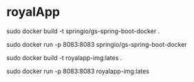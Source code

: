 # royalApp

sudo docker build -t springio/gs-spring-boot-docker .

sudo docker run -p 8083:8083 springio/gs-spring-boot-docker

sudo docker build -t royalapp-img:lates .

sudo docker run -p 8083:8083 royalapp-img:lates